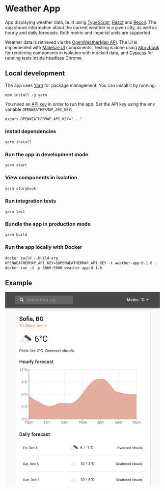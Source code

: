 # Weather App

App displaying weather data, built using [TypeScript](https://github.com/microsoft/TypeScript), [React](https://github.com/facebook/react) and [Recoil](https://github.com/facebookexperimental/Recoil). The app shows information about the current weather in a given city, as well as hourly and daily forecasts. Both metric and imperial units are supported.

Weather data is retrieved via the [OpenWeatherMap API](https://openweathermap.org/api). The UI is implemented with [Material-UI](https://github.com/mui-org/material-ui) components. Testing is done using [Storybook](https://github.com/storybookjs/storybook) for rendering components in isolation with mocked data, and [Cypress](https://github.com/cypress-io/cypress) for running tests inside headless Chrome.

## Local development

The app uses [Yarn](https://github.com/yarnpkg/berry) for package management. You can install it by running:

```fish
npm install -g yarn
```

You need an [API key](https://openweathermap.org/appid) in order to run the app. Set the API key using the env variable `OPENWEATHERMAP_API_KEY`:

```fish
export OPENWEATHERMAP_API_KEY="..."
```

### Install dependencies

```fish
yarn install
```

### Run the app in development mode

```fish
yarn start
```

### View components in isolation

```fish
yarn storybook
```

### Run integration tests

```fish
yarn test
```

### Bundle the app in production mode

```fish
yarn build
```

### Run the app locally with Docker

```fish
docker build --build-arg OPENWEATHERMAP_API_KEY=$OPENWEATHERMAP_API_KEY -t weather-app:0.1.0 .
docker run -d -p 5000:5000 weather-app:0.1.0
```

## Example

![Example](example.png)
